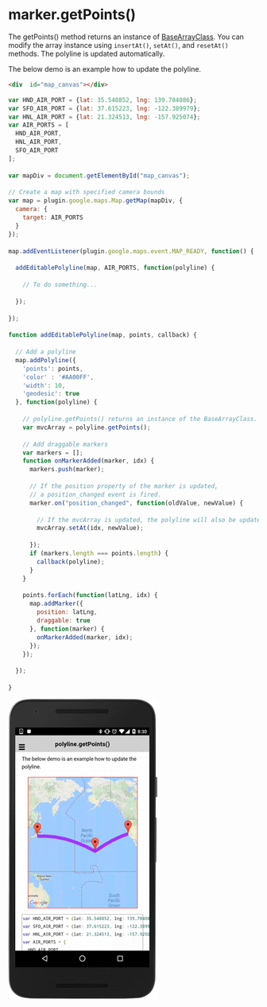 # marker.getPoints()

The getPoints() method returns an instance of [BaseArrayClass](../../BaseArrayClass/README.md).
You can modify the array instance using `insertAt()`, `setAt()`, and `resetAt()` methods.
The polyline is updated automatically.

The below demo is an example how to update the polyline.

```html
<div  id="map_canvas"></div>
```

```js
var HND_AIR_PORT = {lat: 35.548852, lng: 139.784086};
var SFO_AIR_PORT = {lat: 37.615223, lng: -122.389979};
var HNL_AIR_PORT = {lat: 21.324513, lng: -157.925074};
var AIR_PORTS = [
  HND_AIR_PORT,
  HNL_AIR_PORT,
  SFO_AIR_PORT
];

var mapDiv = document.getElementById("map_canvas");

// Create a map with specified camera bounds
var map = plugin.google.maps.Map.getMap(mapDiv, {
  camera: {
    target: AIR_PORTS
  }
});

map.addEventListener(plugin.google.maps.event.MAP_READY, function() {

  addEditablePolyline(map, AIR_PORTS, function(polyline) {

    // To do something...

  });

});

function addEditablePolyline(map, points, callback) {

  // Add a polyline
  map.addPolyline({
    'points': points,
    'color' : '#AA00FF',
    'width': 10,
    'geodesic': true
  }, function(polyline) {

    // polyline.getPoints() returns an instance of the BaseArrayClass.
    var mvcArray = polyline.getPoints();

    // Add draggable markers
    var markers = [];
    function onMarkerAdded(marker, idx) {
      markers.push(marker);

      // If the position property of the marker is updated,
      // a position_changed event is fired.
      marker.on("position_changed", function(oldValue, newValue) {

        // If the mvcArray is updated, the polyline will also be updated.
        mvcArray.setAt(idx, newValue);

      });
      if (markers.length === points.length) {
        callback(polyline);
      }
    }

    points.forEach(function(latLng, idx) {
      map.addMarker({
        position: latLng,
        draggable: true
      }, function(marker) {
        onMarkerAdded(marker, idx);
      });
    });

  });

}
```

![](image.gif)
